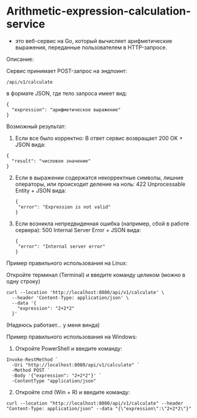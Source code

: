 # Arithmetic-expression-calculation-service

- это веб-сервис на Go, который вычисляет арифметические выражения, переданные пользователем в HTTP-запросе.


Описание:

Сервис принимает POST-запрос на эндпоинт:
```
/api/v1/calculate
```

в формате JSON, где тело запроса имеет вид:
```
{
  "expression": "арифметическое выражение"
}
```

Возможный результат:

1. Если все было корректно:
    В ответ сервис возвращает 200 OK + JSON вида:
  ```
  {
    "result": "числовое значение"
  }
  ```
2. Eсли в выражении содержатся некорректные символы, лишние операторы, или происходит деление на ноль:
    422 Unprocessable Entity + JSON вида:
   ```
   {
    "error": "Expression is not valid"
   }
   ```
3. Eсли возникла непредвиденная ошибка (например, сбой в работе сервера):
    500 Internal Server Error + JSON вида:
   ```
   {
    "error": "Internal server error"
   }
   ```
   
Пример правильного использования на Linux:

Откройте терминал (Terminal) и введите команду целиком (можно в одну строку)

```
curl --location 'http://localhost:8080/api/v1/calculate' \
  --header 'Content-Type: application/json' \
  --data '{
    "expression": "2+2*2"
  }'
```
(Надеюсь работает... у меня винда)


Пример правильного использования на Windows:

1. Откройте PowerShell и введите команду:

```
Invoke-RestMethod `
  -Uri "http://localhost:8080/api/v1/calculate" `
  -Method POST `
  -Body '{"expression": "2+2*2"}' `
  -ContentType "application/json"

```
2. Откройте cmd (Win + R) и введите команду:
```
curl --location "http://localhost:8080/api/v1/calculate" --header "Content-Type: application/json" --data "{\"expression\":\"2+2*2\"}"
```


